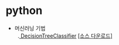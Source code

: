 # python

- 머신러닝 기법<br>
   .[ DecisionTreeClassifier](180511_DecisionTree.html)  [[소스 다운로드]](180511_DecisionTree.ipynb)
